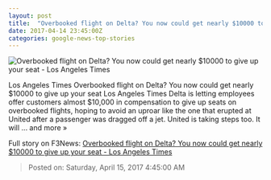 ```yaml
---
layout: post
title:  "Overbooked flight on Delta? You now could get nearly $10000 to give up your seat - Los Angeles Times"
date: 2017-04-14 23:45:00Z
categories: google-news-top-stories
---
```


![Overbooked flight on Delta? You now could get nearly $10000 to give up your seat - Los Angeles Times](http://www.trbimg.com/img-58f1600d/turbine/la-fi-delta-overbooking-20170414)

Los Angeles Times Overbooked flight on Delta? You now could get nearly $10000 to give up your seat Los Angeles Times Delta is letting employees offer customers almost $10,000 in compensation to give up seats on overbooked flights, hoping to avoid an uproar like the one that erupted at United after a passenger was dragged off a jet. United is taking steps too. It will ... and more »


Full story on F3News: [Overbooked flight on Delta? You now could get nearly $10000 to give up your seat - Los Angeles Times](http://www.f3nws.com/n/zxzZbF)

> Posted on: Saturday, April 15, 2017 4:45:00 AM
